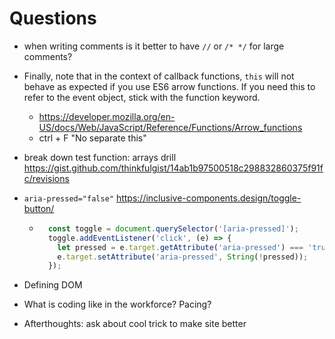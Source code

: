 






# Questions
- when writing comments is it better to have `//` or `/* */` for large comments?
- Finally, note that in the context of callback functions, `this` will not behave as expected if you use ES6 arrow functions. If you need this to refer to the event object, stick with the function keyword.
  - https://developer.mozilla.org/en-US/docs/Web/JavaScript/Reference/Functions/Arrow_functions
  - ctrl + F "No separate this"
- break down test function: arrays drill https://gist.github.com/thinkfulgist/14ab1b97500518c298832860375f91fc/revisions
- `aria-pressed="false"` https://inclusive-components.design/toggle-button/
  - ```javascript
      const toggle = document.querySelector('[aria-pressed]');
      toggle.addEventListener('click', (e) => {  
        let pressed = e.target.getAttribute('aria-pressed') === 'true';
        e.target.setAttribute('aria-pressed', String(!pressed));
      });
    ```
- Defining DOM
- What is coding like in the workforce? Pacing?


- Afterthoughts: ask about cool trick to make site better